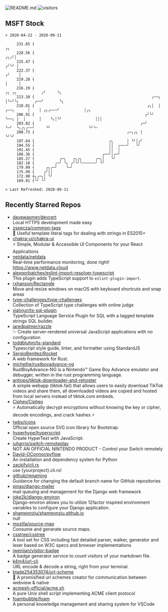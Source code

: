 ![README.md](https://github.com/Gerhut/Gerhut/workflows/README.md/badge.svg)
![visitors](https://visitors.vercel.app/Gerhut/Gerhut?token=8cf69d1f6813d272ef062726b6070c9be4ff72038cfe5a7ded7384a8da65d866)

## MSFT Stock

```
> 2020-04-22 - 2020-09-11

     231.65 ┤                                                                                            ╭╮      
     228.56 ┤                                                                                         ╭╮╭╯│      
     225.47 ┤                                                                                        ╭╯╰╯ │      
     222.37 ┤                                                                                       ╭╯    │      
     219.28 ┤                                                                                       │     │      
     216.19 ┤                                                                      ╭╮ ╭╮           ╭╯     ╰╮     
     213.10 ┤                                                    ╭──╮              │╰─╯╰╮       ╭──╯       ╰╮    
     210.01 ┤                                                  ╭╮│  │    ╭──╮      │    │ ╭╮╭───╯           │╭╮  
     206.91 ┤                                                 ╭╯╰╯  ╰──╮ │  │      │    ╰╮│╰╯               │││  
     203.82 ┤                                               ╭─╯        ╰─╯  ╰╮╭╮╭──╯     ╰╯                 ╰╯╰─ 
     200.73 ┤                                         ╭─╮╭╮ │                ╰╯╰╯                                
     197.64 ┤                                 ╭╮      │ ╰╯│╭╯                                                    
     194.55 ┤                                 ││  ╭───╯   ╰╯                                                     
     191.45 ┤                                 ││  │                                                              
     188.36 ┤                              ╭──╯│╭─╯                                                              
     185.27 ┤           ╭─╮   ╭╮╭╮      ╭─╮│   ╰╯                                                                
     182.18 ┤         ╭─╯ ╰╮ ╭╯╰╯╰──────╯ ╰╯                                                                     
     179.09 ┤     ╭╮╭─╯    ╰─╯                                                                                   
     175.99 ┤    ╭╯││                                                                                            
     172.90 ┼╮╭─╮│ ╰╯                                                                                            
     169.81 ┤╰╯ ╰╯                                                                                               

> Last Refreshed: 2020-09-11
```

## Recently Starred Repos

- [davewasmer/devcert](https://github.com/davewasmer/devcert)  
  Local HTTPS development made easy
- [zspecza/common-tags](https://github.com/zspecza/common-tags)  
  🔖 Useful template literal tags for dealing with strings in ES2015+
- [chakra-ui/chakra-ui](https://github.com/chakra-ui/chakra-ui)  
  ⚡️ Simple, Modular & Accessible UI Components for your React Applications
- [netdata/netdata](https://github.com/netdata/netdata)  
  Real-time performance monitoring, done right! https://www.netdata.cloud
- [alexgorbatchev/eslint-import-resolver-typescript](https://github.com/alexgorbatchev/eslint-import-resolver-typescript)  
  This plugin adds TypeScript support to `eslint-plugin-import`.
- [rxhanson/Rectangle](https://github.com/rxhanson/Rectangle)  
  Move and resize windows on macOS with keyboard shortcuts and snap areas
- [type-challenges/type-challenges](https://github.com/type-challenges/type-challenges)  
  Collection of TypeScript type challenges with online judge
- [xialvjun/ts-sql-plugin](https://github.com/xialvjun/ts-sql-plugin)  
  TypeScript Language Service Plugin for SQL with a tagged template strings SQL builder.
- [jaredpalmer/razzle](https://github.com/jaredpalmer/razzle)  
  ✨ Create server-rendered universal JavaScript applications with no configuration
- [toddbluhm/ts-standard](https://github.com/toddbluhm/ts-standard)  
  Typescript style guide, linter, and formatter using StandardJS
- [SergioBenitez/Rocket](https://github.com/SergioBenitez/Rocket)  
  A web framework for Rust.
- [michelhe/rustboyadvance-ng](https://github.com/michelhe/rustboyadvance-ng)  
  RustBoyAdvance-NG is a Nintendo™ Game Boy Advance emulator and debugger, written in the rust programming language.
- [antiops/tiktok-downloader-and-rehoster](https://github.com/antiops/tiktok-downloader-and-rehoster)  
  A simple webapp (tiktok.fail) that allows users to easily download TikTok videos and share them, all downloaded videos are copied and hosted from local servers instead of tiktok.com embeds.
- [Ciphey/Ciphey](https://github.com/Ciphey/Ciphey)  
  ⚡ Automatically decrypt encryptions without knowing the key or cipher, decode encodings, and crack hashes ⚡
- [twbs/icons](https://github.com/twbs/icons)  
  Official open source SVG icon library for Bootstrap.
- [hyperhype/hyperscript](https://github.com/hyperhype/hyperscript)  
  Create HyperText with JavaScript.
- [juharris/switch-remoteplay](https://github.com/juharris/switch-remoteplay)  
  NOT AN OFFICIAL NINTENDO PRODUCT - Control your Switch remotely
- [David-OConnor/pyflow](https://github.com/David-OConnor/pyflow)  
  An installation and dependency system for Python
- [zackify/cli.rs](https://github.com/zackify/cli.rs)  
  use {yourproject}.cli.rs!
- [github/renaming](https://github.com/github/renaming)  
  Guidance for changing the default branch name for GitHub repositories
- [pinax/django-mailer](https://github.com/pinax/django-mailer)  
  mail queuing and management for the Django web framework
- [joke2k/django-environ](https://github.com/joke2k/django-environ)  
  Django-environ allows you to utilize 12factor inspired environment variables to configure your Django application.
- [shameonzju/shameonzju.github.io](https://github.com/shameonzju/shameonzju.github.io)  
  null
- [mozilla/source-map](https://github.com/mozilla/source-map)  
  Consume and generate source maps.
- [csstree/csstree](https://github.com/csstree/csstree)  
  A tool set for CSS including fast detailed parser, walker, generator and lexer based on W3C specs and browser implementations
- [jwenjian/visitor-badge](https://github.com/jwenjian/visitor-badge)  
  A badge generator service to count visitors of your markdown file.
- [k4m4/url-cli](https://github.com/k4m4/url-cli)  
  URL encode & decode a string, right from your terminal.
- [blade254353074/url-scheme](https://github.com/blade254353074/url-scheme)  
  📢 A promisified url schemes creator for communication between webview & native
- [acmesh-official/acme.sh](https://github.com/acmesh-official/acme.sh)  
  A pure Unix shell script implementing ACME client protocol
- [foambubble/foam](https://github.com/foambubble/foam)  
  A personal knowledge management and sharing system for VSCode

